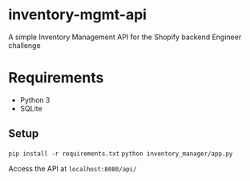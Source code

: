 # inventory-mgmt-api
A simple Inventory Management API for the Shopify backend Engineer challenge


# Requirements
- Python 3
- SQLite

## Setup

```pip install -r requirements.txt```
```python inventory_manager/app.py```

Access the API at `localhost:8080/api/`
